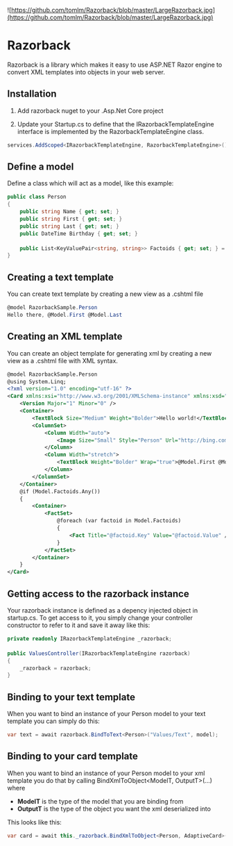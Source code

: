 ![https://github.com/tomlm/Razorback/blob/master/LargeRazorback.jpg](https://github.com/tomlm/Razorback/blob/master/LargeRazorback.jpg)

# Razorback

Razorback is a library which makes it easy to use ASP.NET Razor engine to convert XML templates into objects in your web server.



## Installation

1. Add razorback nuget to your .Asp.Net Core project

2. Update your Startup.cs to define that the IRazorbackTemplateEngine interface is implemented by the RazorbackTemplateEngine class.

```csharp
services.AddScoped<IRazorbackTemplateEngine, RazorbackTemplateEngine>();
```



## Define a model

Define a class which will act as a model, like this example:
```csharp
public class Person
{
    public string Name { get; set; }
    public string First { get; set; }
    public string Last { get; set; }
    public DateTime Birthday { get; set; }

    public List<KeyValuePair<string, string>> Factoids { get; set; } = new List<KeyValuePair<string, string>>();
}
```



## Creating a text template

You can create  text template by creating a new view as a .cshtml file
```csharp
@model RazorbackSample.Person 
Hello there, @Model.First @Model.Last
```



## Creating an XML template

You can create an object template for generating xml by creating a new view as a .cshtml file with XML syntax.
```xml
@model RazorbackSample.Person
@using System.Linq;
<?xml version="1.0" encoding="utf-16" ?>
<Card xmlns:xsi="http://www.w3.org/2001/XMLSchema-instance" xmlns:xsd="http://www.w3.org/2001/XMLSchema">
    <Version Major="1" Minor="0" />
    <Container>
        <TextBlock Size="Medium" Weight="Bolder">Hello world!</TextBlock>
        <ColumnSet>
            <Column Width="auto">
                <Image Size="Small" Style="Person" Url="http://bing.com/foo.png" />
            </Column>
            <Column Width="stretch">
                <TextBlock Weight="Bolder" Wrap="true">@Model.First @Model.Last</TextBlock>
            </Column>
        </ColumnSet>
    </Container>
    @if (Model.Factoids.Any())
    {
        <Container>
            <FactSet>
                @foreach (var factoid in Model.Factoids)
                {
                    <Fact Title="@factoid.Key" Value="@factoid.Value" />
                }
            </FactSet>
        </Container>
    }
</Card>
```


## Getting access to the razorback instance

Your razorback instance is defined as a depency injected object in startup.cs. To get access to it, you simply change your controller constructor to refer to it and save it away like this:

```csharp
private readonly IRazorbackTemplateEngine _razorback;

public ValuesController(IRazorbackTemplateEngine razorback)
{
	_razorback = razorback;
}
```



## Binding to your text  template

When you want to bind an instance of your Person model to your text template you can simply do this:
```csharp
var text = await razorback.BindToText<Person>("Values/Text", model);
```



## Binding to your card template

When you want to bind an instance of your Person model to your xml template you do that by calling BindXmlToObject<ModelT, OutputT>(...) where 

* **ModelT** is the type of the model that you are binding from 
* **OutputT** is the type of the object you want the xml deserialized into  

This looks like this:
```csharp
var card = await this._razorback.BindXmlToObject<Person, AdaptiveCard>("Values/Card", model);
```


